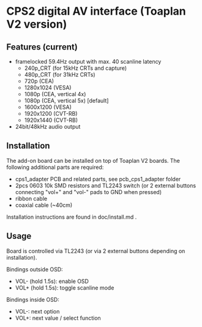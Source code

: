 CPS2 digital AV interface (Toaplan V2 version)
==============

Features (current)
--------------------------
* framelocked 59.4Hz output with max. 40 scanline latency
  * 240p_CRT (for 15kHz CRTs and capture)
  * 480p_CRT (for 31kHz CRTs)
  * 720p (CEA)
  * 1280x1024 (VESA)
  * 1080p (CEA, vertical 4x)
  * 1080p (CEA, vertical 5x) [default]
  * 1600x1200 (VESA)
  * 1920x1200 (CVT-RB)
  * 1920x1440 (CVT-RB)
* 24bit/48kHz audio output

Installation
--------------------------
The add-on board can be installed on top of Toaplan V2 boards. The following additional parts are required:

* cps1_adapter PCB and related parts, see pcb_cps1_adapter folder
* 2pcs 0603 10k SMD resistors and TL2243 switch (or 2 external buttons connecting "vol+" and "vol-" pads to GND when pressed)
* ribbon cable
* coaxial cable (~40cm)

Installation instructions are found in doc/install.md .

Usage
--------------------------
Board is controlled via TL2243 (or via 2 external buttons depending on installation).

Bindings outside OSD:
* VOL- (hold 1.5s): enable OSD
* VOL+ (hold 1.5s): toggle scanline mode

Bindings inside OSD:
* VOL-: next option
* VOL+: next value / select function
